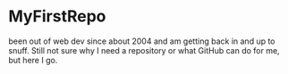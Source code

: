 MyFirstRepo
===========
been out of web dev since about 2004 and am getting back in and up to snuff. Still not sure why I need a repository or what GitHub can do for me, but here I go.

